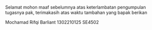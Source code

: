 Selamat mohon maaf sebelumnya atas keterlambatan pengumpulan tugasnya pak, terimakasih atas waktu tambahan yang bapak berikan

Mochamad Rifqi Barliant
1302210125
SE4502
